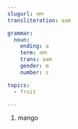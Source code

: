 ```yaml
---
slugurl: आम
transliteration: aam

grammar:
  noun:
    ending: a
    term: आम
    trans: aam
    gender: m
    number: s

topics:
  - fruit

---
```


<word-pos pos="noun">

<word-meanings>

1. mango

</word-meanings>

<word-syns :syns="['आंबो']" ></word-syns>

<noun-decl :grammar="grammar" ></noun-decl>

</word-pos>
